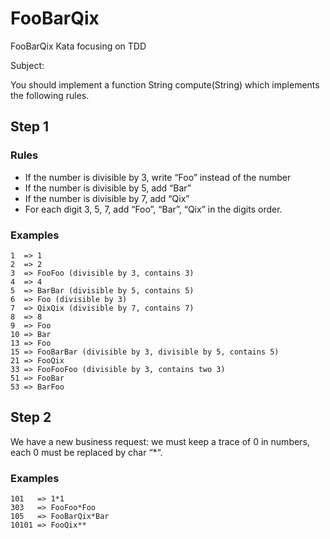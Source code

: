 # FooBarQix
FooBarQix Kata focusing on TDD


Subject: 

<div>
 <p>You should implement a function String compute(String) which implements the following rules.</p>

<h2 id="step-1">Step 1</h2>

<h3 id="rules">Rules</h3>

<ul>
<li>If the number is divisible by 3, write “Foo” instead of the number</li>
<li>If the number is divisible by 5, add “Bar”</li>
<li>If the number is divisible by 7, add “Qix”</li>
<li>For each digit 3, 5, 7, add “Foo”, “Bar”, “Qix” in the digits order.</li>
</ul>

<h3 id="examples">Examples</h3>

<pre><code>1  =&gt; 1
2  =&gt; 2
3  =&gt; FooFoo (divisible by 3, contains 3)
4  =&gt; 4
5  =&gt; BarBar (divisible by 5, contains 5)
6  =&gt; Foo (divisible by 3)
7  =&gt; QixQix (divisible by 7, contains 7)
8  =&gt; 8
9  =&gt; Foo
10 =&gt; Bar
13 =&gt; Foo
15 =&gt; FooBarBar (divisible by 3, divisible by 5, contains 5)
21 =&gt; FooQix
33 =&gt; FooFooFoo (divisible by 3, contains two 3)
51 =&gt; FooBar
53 =&gt; BarFoo
</code></pre>

<h2 id="step-2">Step 2</h2>

<p>We have a new business request: we must keep a trace of 0 in numbers, each 0 must be replaced by char “*“.</p>

<h3 id="examples-1">Examples</h3>

<pre><code>101   =&gt; 1*1
303   =&gt; FooFoo*Foo
105   =&gt; FooBarQix*Bar
10101 =&gt; FooQix**
</code></pre>
</div>
